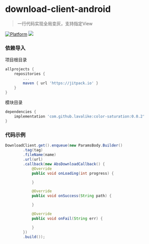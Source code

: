 # download-client-android
> 一行代码实现全局变灰，支持指定View

[![Platform](https://img.shields.io/badge/Platform-Android-00CC00.svg?style=flat)](https://www.android.com)
[![](https://jitpack.io/v/lavalike/download-client-android.svg)](https://jitpack.io/#lavalike/download-client-android)

### 依赖导入

项目根目录

``` gradle
allprojects {
	repositories {
		...
		maven { url 'https://jitpack.io' }
	}
}
```

模块目录

``` gradle
dependencies {
	implementation 'com.github.lavalike:color-saturation:0.0.2'
}
```

### 代码示例

``` java
DownloadClient.get().enqueue(new ParamsBody.Builder()
        .tag(tag)
        .fileName(name)
        .url(url)
        .callback(new AbsDownloadCallback() {
            @Override
            public void onLoading(int progress) {

            }

            @Override
            public void onSuccess(String path) {

            }

            @Override
            public void onFail(String err) {

            }
        })
        .build());
```